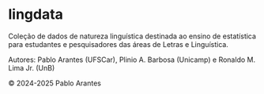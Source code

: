 # lingdata

Coleção de dados de natureza linguística destinada ao ensino de
estatística para estudantes e pesquisadores das áreas de Letras
e Linguística.

Autores: Pablo Arantes (UFSCar), Plinio A. Barbosa (Unicamp) e Ronaldo
M. Lima Jr. (UnB)

© 2024-2025 Pablo Arantes
